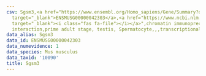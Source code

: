 ```yaml
---
csv: Sgsm3,<a href="https://www.ensembl.org/Homo_sapiens/Gene/Summary?db=core;g=ENSMUSG00000042303"
  target="_blank">ENSMUSG00000042303</a>,<a href="https://www.ncbi.nlm.nih.gov/pubmed/25450459"
  target="_blank"><i class="fas fa-file"></i></a>",chromatin immunoprecipitation assay,direct
  interaction,prime adult stage, testis, Spermatocyte,,,transcriptional regulation,
data_alias: Sgsm3
data_id: ENSMUSG00000042303
data_numevidence: 1
data_species: Mus musculus
data_taxid: '10090'
title: Sgsm3
---
```

